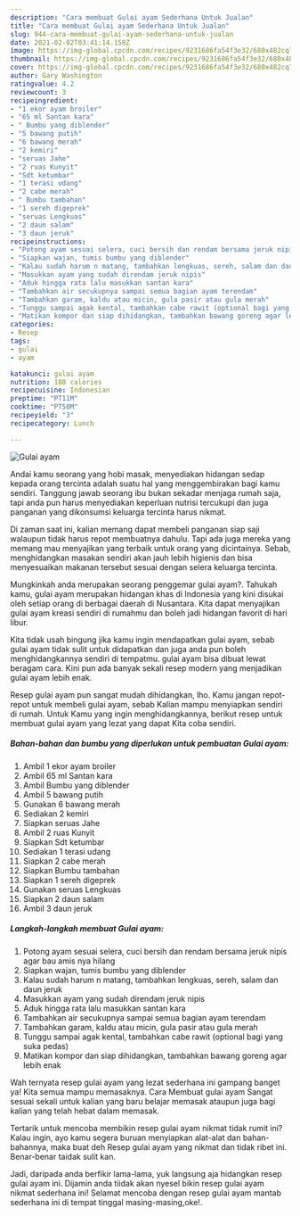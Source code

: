 ```yaml
---
description: "Cara membuat Gulai ayam Sederhana Untuk Jualan"
title: "Cara membuat Gulai ayam Sederhana Untuk Jualan"
slug: 944-cara-membuat-gulai-ayam-sederhana-untuk-jualan
date: 2021-02-02T03:41:14.158Z
image: https://img-global.cpcdn.com/recipes/9231686fa54f3e32/680x482cq70/gulai-ayam-foto-resep-utama.jpg
thumbnail: https://img-global.cpcdn.com/recipes/9231686fa54f3e32/680x482cq70/gulai-ayam-foto-resep-utama.jpg
cover: https://img-global.cpcdn.com/recipes/9231686fa54f3e32/680x482cq70/gulai-ayam-foto-resep-utama.jpg
author: Gary Washington
ratingvalue: 4.2
reviewcount: 3
recipeingredient:
- "1 ekor ayam broiler"
- "65 ml Santan kara"
- " Bumbu yang diblender"
- "5 bawang putih"
- "6 bawang merah"
- "2 kemiri"
- "seruas Jahe"
- "2 ruas Kunyit"
- "Sdt ketumbar"
- "1 terasi udang"
- "2 cabe merah"
- " Bumbu tambahan"
- "1 sereh digeprek"
- "seruas Lengkuas"
- "2 daun salam"
- "3 daun jeruk"
recipeinstructions:
- "Potong ayam sesuai selera, cuci bersih dan rendam bersama jeruk nipis agar bau amis nya hilang"
- "Siapkan wajan, tumis bumbu yang diblender"
- "Kalau sudah harum n matang, tambahkan lengkuas, sereh, salam dan daun jeruk"
- "Masukkan ayam yang sudah direndam jeruk nipis"
- "Aduk hingga rata lalu masukkan santan kara"
- "Tambahkan air secukupnya sampai semua bagian ayam terendam"
- "Tambahkan garam, kaldu atau micin, gula pasir atau gula merah"
- "Tunggu sampai agak kental, tambahkan cabe rawit (optional bagi yang suka pedas)"
- "Matikan kompor dan siap dihidangkan, tambahkan bawang goreng agar lebih enak"
categories:
- Resep
tags:
- gulai
- ayam

katakunci: gulai ayam 
nutrition: 188 calories
recipecuisine: Indonesian
preptime: "PT11M"
cooktime: "PT50M"
recipeyield: "3"
recipecategory: Lunch

---
```



![Gulai ayam](https://img-global.cpcdn.com/recipes/9231686fa54f3e32/680x482cq70/gulai-ayam-foto-resep-utama.jpg)

Andai kamu seorang yang hobi masak, menyediakan hidangan sedap kepada orang tercinta adalah suatu hal yang menggembirakan bagi kamu sendiri. Tanggung jawab seorang ibu bukan sekadar menjaga rumah saja, tapi anda pun harus menyediakan keperluan nutrisi tercukupi dan juga panganan yang dikonsumsi keluarga tercinta harus nikmat.

Di zaman  saat ini, kalian memang dapat membeli panganan siap saji walaupun tidak harus repot membuatnya dahulu. Tapi ada juga mereka yang memang mau menyajikan yang terbaik untuk orang yang dicintainya. Sebab, menghidangkan masakan sendiri akan jauh lebih higienis dan bisa menyesuaikan makanan tersebut sesuai dengan selera keluarga tercinta. 



Mungkinkah anda merupakan seorang penggemar gulai ayam?. Tahukah kamu, gulai ayam merupakan hidangan khas di Indonesia yang kini disukai oleh setiap orang di berbagai daerah di Nusantara. Kita dapat menyajikan gulai ayam kreasi sendiri di rumahmu dan boleh jadi hidangan favorit di hari libur.

Kita tidak usah bingung jika kamu ingin mendapatkan gulai ayam, sebab gulai ayam tidak sulit untuk didapatkan dan juga anda pun boleh menghidangkannya sendiri di tempatmu. gulai ayam bisa dibuat lewat beragam cara. Kini pun ada banyak sekali resep modern yang menjadikan gulai ayam lebih enak.

Resep gulai ayam pun sangat mudah dihidangkan, lho. Kamu jangan repot-repot untuk membeli gulai ayam, sebab Kalian mampu menyiapkan sendiri di rumah. Untuk Kamu yang ingin menghidangkannya, berikut resep untuk membuat gulai ayam yang lezat yang dapat Kita coba sendiri.

<!--inarticleads1-->

##### Bahan-bahan dan bumbu yang diperlukan untuk pembuatan Gulai ayam:

1. Ambil 1 ekor ayam broiler
1. Ambil 65 ml Santan kara
1. Ambil  Bumbu yang diblender
1. Ambil 5 bawang putih
1. Gunakan 6 bawang merah
1. Sediakan 2 kemiri
1. Siapkan seruas Jahe
1. Ambil 2 ruas Kunyit
1. Siapkan Sdt ketumbar
1. Sediakan 1 terasi udang
1. Siapkan 2 cabe merah
1. Siapkan  Bumbu tambahan
1. Siapkan 1 sereh digeprek
1. Gunakan seruas Lengkuas
1. Siapkan 2 daun salam
1. Ambil 3 daun jeruk




<!--inarticleads2-->

##### Langkah-langkah membuat Gulai ayam:

1. Potong ayam sesuai selera, cuci bersih dan rendam bersama jeruk nipis agar bau amis nya hilang
1. Siapkan wajan, tumis bumbu yang diblender
1. Kalau sudah harum n matang, tambahkan lengkuas, sereh, salam dan daun jeruk
1. Masukkan ayam yang sudah direndam jeruk nipis
1. Aduk hingga rata lalu masukkan santan kara
1. Tambahkan air secukupnya sampai semua bagian ayam terendam
1. Tambahkan garam, kaldu atau micin, gula pasir atau gula merah
1. Tunggu sampai agak kental, tambahkan cabe rawit (optional bagi yang suka pedas)
1. Matikan kompor dan siap dihidangkan, tambahkan bawang goreng agar lebih enak




Wah ternyata resep gulai ayam yang lezat sederhana ini gampang banget ya! Kita semua mampu memasaknya. Cara Membuat gulai ayam Sangat sesuai sekali untuk kalian yang baru belajar memasak ataupun juga bagi kalian yang telah hebat dalam memasak.

Tertarik untuk mencoba membikin resep gulai ayam nikmat tidak rumit ini? Kalau ingin, ayo kamu segera buruan menyiapkan alat-alat dan bahan-bahannya, maka buat deh Resep gulai ayam yang nikmat dan tidak ribet ini. Benar-benar taidak sulit kan. 

Jadi, daripada anda berfikir lama-lama, yuk langsung aja hidangkan resep gulai ayam ini. Dijamin anda tiidak akan nyesel bikin resep gulai ayam nikmat sederhana ini! Selamat mencoba dengan resep gulai ayam mantab sederhana ini di tempat tinggal masing-masing,oke!.

